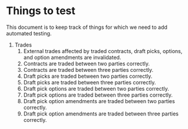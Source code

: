 # Things to test

This document is to keep track of things for which we need to add automated testing.

1. Trades
    1. External trades affected by traded contracts, draft picks, options, and option amendments are invalidated.
    1. Contracts are traded between two parties correctly.
    1. Contracts are traded between three parties correctly.
    1. Draft picks are traded between two parties correctly.
    1. Draft picks are traded between three parties correctly.
    1. Draft pick options are traded between two parties correctly.
    1. Draft pick options are traded between three parties correctly.
    1. Draft pick option amendments are traded between two parties correctly.
    1. Draft pick option amendments are traded between three parties correctly.
